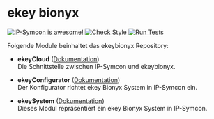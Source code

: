 # ekey bionyx

[![IP-Symcon is awesome!](https://img.shields.io/badge/IP--Symcon-6.3-blue.svg)](https://www.symcon.de)
[![Check Style](https://github.com/symcon/ekeybionyx/workflows/Check%20Style/badge.svg)](https://github.com/symcon/ekeybionyx/actions)
[![Run Tests](https://github.com/symcon/ekeybionyx/workflows/Run%20Tests/badge.svg)](https://github.com/symcon/ekeybionyx/actions)

Folgende Module beinhaltet das ekeybionyx Repository:

- __ekeyCloud__ ([Dokumentation](https://www.symcon.de/de/service/dokumentation/modulreferenz/ekeybionyx/))  
    Die Schnittstelle zwischen IP-Symcon und ekeybionyx.

- __ekeyConfigurator__ ([Dokumentation](https://www.symcon.de/de/service/dokumentation/modulreferenz/ekeybionyx/))  
    Der Konfigurator richtet ekey Bionyx System in IP-Symcon ein.

- __ekeySystem__ ([Dokumentation](https://www.symcon.de/de/service/dokumentation/modulreferenz/ekeybionyx/))  
    Dieses Modul repräsentiert ein ekey Bionyx System in IP-Symcon.
